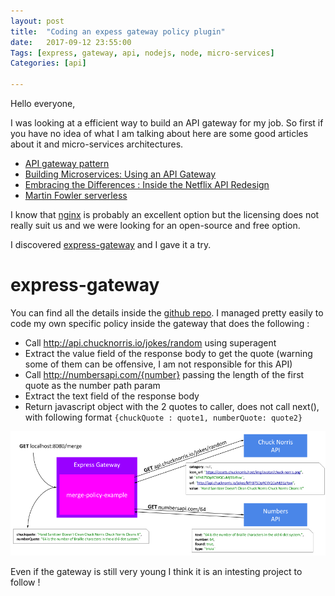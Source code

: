 ```yaml
---
layout: post
title:  "Coding an expess gateway policy plugin"
date:   2017-09-12 23:55:00
Tags: [express, gateway, api, nodejs, node, micro-services]
Categories: [api]

---
```


Hello everyone,

I was looking at a efficient way to build an API gateway for my job. So first if you have no idea of what I am talking about here are some good articles about it and micro-services architectures.

- [API gateway pattern](http://microservices.io/patterns/apigateway.html)
- [Building Microservices: Using an API Gateway](https://www.nginx.com/blog/building-microservices-using-an-api-gateway/)
- [Embracing the Differences : Inside the Netflix API Redesign](https://medium.com/netflix-techblog/embracing-the-differences-inside-the-netflix-api-redesign-15fd8b3dc49d)
- [Martin Fowler serverless](https://martinfowler.com/articles/serverless.html)

I know that [nginx](https://www.nginx.com/solutions/api-gateway/) is probably an excellent option but the licensing does not really suit us and we were looking for an open-source and free option.

I discovered [express-gateway](http://www.express-gateway.io/) and I gave it a try.

# express-gateway

You can find all the details inside the [github repo](https://github.com/ronanquillevere/express-gateway-plugin-merge-example).
I managed pretty easily to code my own specific policy inside the gateway that does the following :

- Call http://api.chucknorris.io/jokes/random using superagent
- Extract the value field of the response body to get the quote (warning some of them can be offensive, I am not responsible for this API)
- Call http://numbersapi.com/{number} passing the length of the first quote as the number path param
- Extract the text field of the response body
- Return javascript object with the 2 quotes to caller, does not call next(), with following format ```{chuckQuote : quote1, numberQuote: quote2}```

![flow](../img/merge-example-policy.png)

Even if the gateway is still very young I think it is an intesting project to follow !
